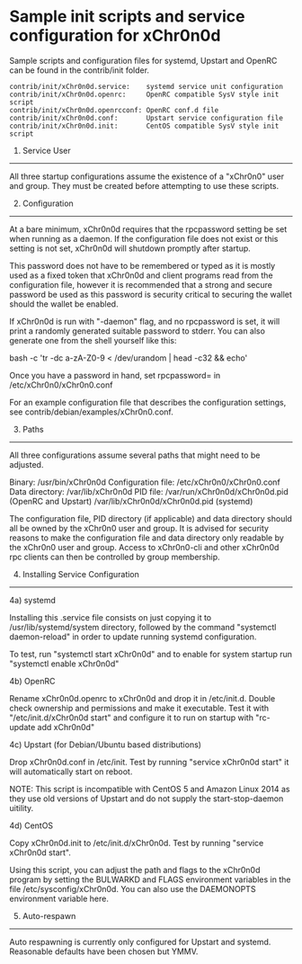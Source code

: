 Sample init scripts and service configuration for xChr0n0d
==========================================================

Sample scripts and configuration files for systemd, Upstart and OpenRC
can be found in the contrib/init folder.

    contrib/init/xChr0n0d.service:    systemd service unit configuration
    contrib/init/xChr0n0d.openrc:     OpenRC compatible SysV style init script
    contrib/init/xChr0n0d.openrcconf: OpenRC conf.d file
    contrib/init/xChr0n0d.conf:       Upstart service configuration file
    contrib/init/xChr0n0d.init:       CentOS compatible SysV style init script

1. Service User
---------------------------------

All three startup configurations assume the existence of a "xChr0n0" user
and group.  They must be created before attempting to use these scripts.

2. Configuration
---------------------------------

At a bare minimum, xChr0n0d requires that the rpcpassword setting be set
when running as a daemon.  If the configuration file does not exist or this
setting is not set, xChr0n0d will shutdown promptly after startup.

This password does not have to be remembered or typed as it is mostly used
as a fixed token that xChr0n0d and client programs read from the configuration
file, however it is recommended that a strong and secure password be used
as this password is security critical to securing the wallet should the
wallet be enabled.

If xChr0n0d is run with "-daemon" flag, and no rpcpassword is set, it will
print a randomly generated suitable password to stderr.  You can also
generate one from the shell yourself like this:

bash -c 'tr -dc a-zA-Z0-9 < /dev/urandom | head -c32 && echo'

Once you have a password in hand, set rpcpassword= in /etc/xChr0n0/xChr0n0.conf

For an example configuration file that describes the configuration settings,
see contrib/debian/examples/xChr0n0.conf.

3. Paths
---------------------------------

All three configurations assume several paths that might need to be adjusted.

Binary:              /usr/bin/xChr0n0d
Configuration file:  /etc/xChr0n0/xChr0n0.conf
Data directory:      /var/lib/xChr0n0d
PID file:            /var/run/xChr0n0d/xChr0n0d.pid (OpenRC and Upstart)
                     /var/lib/xChr0n0d/xChr0n0d.pid (systemd)

The configuration file, PID directory (if applicable) and data directory
should all be owned by the xChr0n0 user and group.  It is advised for security
reasons to make the configuration file and data directory only readable by the
xChr0n0 user and group.  Access to xChr0n0-cli and other xChr0n0d rpc clients
can then be controlled by group membership.

4. Installing Service Configuration
-----------------------------------

4a) systemd

Installing this .service file consists on just copying it to
/usr/lib/systemd/system directory, followed by the command
"systemctl daemon-reload" in order to update running systemd configuration.

To test, run "systemctl start xChr0n0d" and to enable for system startup run
"systemctl enable xChr0n0d"

4b) OpenRC

Rename xChr0n0d.openrc to xChr0n0d and drop it in /etc/init.d.  Double
check ownership and permissions and make it executable.  Test it with
"/etc/init.d/xChr0n0d start" and configure it to run on startup with
"rc-update add xChr0n0d"

4c) Upstart (for Debian/Ubuntu based distributions)

Drop xChr0n0d.conf in /etc/init.  Test by running "service xChr0n0d start"
it will automatically start on reboot.

NOTE: This script is incompatible with CentOS 5 and Amazon Linux 2014 as they
use old versions of Upstart and do not supply the start-stop-daemon uitility.

4d) CentOS

Copy xChr0n0d.init to /etc/init.d/xChr0n0d. Test by running "service xChr0n0d start".

Using this script, you can adjust the path and flags to the xChr0n0d program by
setting the BULWARKD and FLAGS environment variables in the file
/etc/sysconfig/xChr0n0d. You can also use the DAEMONOPTS environment variable here.

5. Auto-respawn
-----------------------------------

Auto respawning is currently only configured for Upstart and systemd.
Reasonable defaults have been chosen but YMMV.
